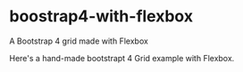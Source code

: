# boostrap4-with-flexbox
A Bootstrap 4 grid made with Flexbox

Here's a hand-made bootstrapt 4 Grid example with Flexbox.
